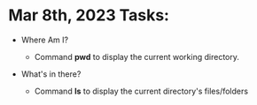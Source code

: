 # Mar 8th, 2023 Tasks:

- Where Am I?

	- Command **pwd** to display the current working directory.

- What's in there?

	- Command **ls** to display the current directory's files/folders

